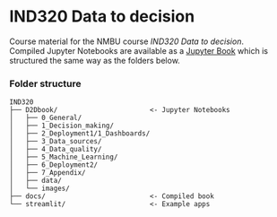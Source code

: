 # IND320 Data to decision

Course material for the NMBU course _IND320 Data to decision_.  
Compiled Jupyter Notebooks are available as a [Jupyter Book](https://khliland.github.io/IND320/) which is structured the same way as the folders below.
  
### Folder structure
```
IND320
├── D2Dbook/                       <- Jupyter Notebooks
│   ├── 0_General/
│   ├── 1_Decision_making/
│   ├── 2_Deployment1/1_Dashboards/
│   ├── 3_Data_sources/
│   ├── 4_Data_quality/
│   ├── 5_Machine_Learning/
│   ├── 6_Deployment2/
│   ├── 7_Appendix/
│   ├── data/
│   └── images/
├── docs/                          <- Compiled book
└── streamlit/                     <- Example apps
```
